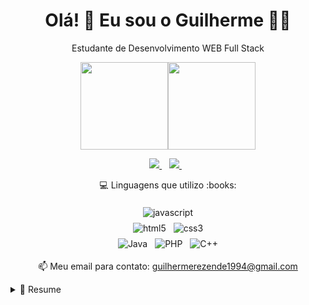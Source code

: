 <h1 align='center'>
  Olá! 👋 Eu sou o Guilherme 👨‍💻
</h1>

<p align='center'>
  Estudante de Desenvolvimento WEB Full Stack
</p>

<p align='center'>
  <a href="#"><img src="https://github-readme-stats.vercel.app/api?username=GuiRezende&show_icons=true&count_private=true&include_all_commits=true&theme=dark" height="140em"><img src="https://github-readme-stats.vercel.app/api/top-langs/?username=GuiRezende&show_icons=true&count_private=true&theme=dark&layout=compact" height="140em"></a>
</p>

<p align='center'>
    <a href="https://www.linkedin.com/in/guilherme-rezende-inacio/">
    <img src="https://img.shields.io/badge/linkedin-%230077B5.svg?&style=for-the-badge&logo=linkedin&logoColor=white" />
  </a>&nbsp;&nbsp;
  <a href="https://instagram.com/gui_rezende05">
    <img src="https://img.shields.io/badge/instagram-%23E4405F.svg?&style=for-the-badge&logo=instagram&logoColor=white" />        
  </a>&nbsp;&nbsp;  
</p>

<p align='center'>
  💻 Linguagens que utilizo :books: <br/><br/> 
  <img src="https://img.shields.io/badge/JavaScript-F7DF1E?style=for-the-badge&logo=javascript&logoColor=black" alt="javascript" style="vertical-align:top; margin:4px"><br/>
  <img src="https://img.shields.io/badge/HTML5-E34F26?style=for-the-badge&logo=html5&logoColor=white" alt="html5" style="vertical-align:top; margin:4px"> 
  <img src="https://img.shields.io/badge/CSS3-1572B6?style=for-the-badge&logo=css3&logoColor=white" alt="css3" style="vertical-align:top; margin:4px"><br/>
  <img src="https://img.shields.io/badge/Java-ED8B00?style=for-the-badge&logo=java&logoColor=white" alt="Java" style="vertical-align:top; margin:4px">
  <img src="https://img.shields.io/badge/PHP-777BB4?style=for-the-badge&logo=php&logoColor=white" alt="PHP" style="vertical-align:top; margin:4px">
  <img src="https://img.shields.io/badge/C%2B%2B-00599C?style=for-the-badge&logo=c%2B%2B&logoColor=white" alt="C++" style="vertical-align:top; margin:4px">
</p>

<p align='center'>
  📫 Meu email para contato: <a href='mailto:guilhermerezende1994@gmail.com'>guilhermerezende1994@gmail.com</a>
</p>


<details>
  <summary>📃 Resume</summary>


## Education
  - 📖 **Santander Bootcamp Fullstack Developer**\
📆 2022 - em andamento\
📍 **Digital Inovation One - Dio** - Remoto, Brazil
  
- 📖 **Tech Academy - Fullstack Developer**\
📆 2022 - em andamento\
📍 **StartSe** - Remoto, Brazil
  
 - 📖 **Entry Point - Java**\
📆 2022\
📍 **Grande Porte (BRQ)** - Remoto, Brazil
  
- 📖 **Engenharia da Computação**\
📆 2013 - 2019\
📍 **Faculdade Independente do Nordeste** - Vitória da Conquista - BA, Brazil

## Experience
<img align="right" src="https://img.shields.io/badge/C%2B%2B-00599C?style=for-the-badge&logo=c%2B%2B&logoColor=white" height="20em" />
<img align="right" src="https://img.shields.io/badge/Arduino_IDE-00979D?style=for-the-badge&logo=arduino&logoColor=white" height="20em" />
<img align="right" src="https://img.shields.io/badge/espressif-E7352C?style=for-the-badge&logo=espressif&logoColor=white" height="20em" />

- 👨‍💻 **Suporte Técnico**\
📆 2020 - jan/2022\
📍 **Grupo Dass** - Vitória da Conquista/BA, Brazil
  


<!-- ### Hi there 👋

Here are some ideas to get you started:

- 🔭 I’m currently working on ...
- 🌱 I’m currently learning ...
- 👯 I’m looking to collaborate on ...
- 🤔 I’m looking for help with ...
- 💬 Ask me about ...
- 📫 How to reach me: ...
- 😄 Pronouns: ...
- ⚡ Fun fact: ...
 
-->
